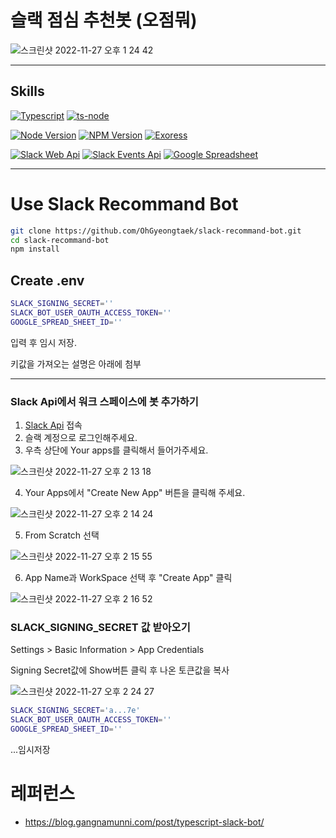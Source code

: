 # 슬랙 점심 추천봇 (오점뭐)

![스크린샷 2022-11-27 오후 1 24 42](https://user-images.githubusercontent.com/20200820/204119349-3876e9b4-1cbc-4d0b-93b9-b7565229fee4.png)

---

## Skills

[![Typescript](https://img.shields.io/badge/Typescript-v4.8-blue.svg)](https://www.typescriptlang.org/)
[![ts-node](https://img.shields.io/badge/Ts_Node-v10.9-blue.svg)](https://www.npmjs.com/package/ts-node)

[![Node Version](https://img.shields.io/badge/Nodejs-v16.17.1-green.svg?logo=node.js&style=flat)](https://nodejs.org)
[![NPM Version](https://img.shields.io/badge/NPM-v9.1.2-green.svg?style=flat)](https://nodejs.org)
[![Exoress](https://img.shields.io/badge/Express-v4.18.1-green.svg?logo=node.js&style=flat)](https://nodejs.org)

[![Slack Web Api](https://img.shields.io/badge/Slack_Web_Api-v6.7.2-orange.svg)](https://www.npmjs.com/package/@slack/web-api)
[![Slack Events Api](https://img.shields.io/badge/Slack_Events_Api-v3.0.1-orange.svg)](https://www.npmjs.com/package/@slack/events-api)
[![Google Spreadsheet](https://img.shields.io/badge/Google_Spreadsheet-v3.3.0-orange.svg)](https://www.npmjs.com/package/google-spreadsheet)

---

# Use Slack Recommand Bot

```sh
git clone https://github.com/OhGyeongtaek/slack-recommand-bot.git
cd slack-recommand-bot
npm install
```

## Create .env

```sh
SLACK_SIGNING_SECRET=''
SLACK_BOT_USER_OAUTH_ACCESS_TOKEN=''
GOOGLE_SPREAD_SHEET_ID=''
```
입력 후 임시 저장.

키값을 가져오는 설명은 아래에 첨부

---

### Slack Api에서 워크 스페이스에 봇 추가하기

1. [Slack Api](https://api.slack.com/) 접속
2. 슬랙 계정으로 로그인해주세요.
3. 우측 상단에 Your apps를 클릭해서 들어가주세요.

![스크린샷 2022-11-27 오후 2 13 18](https://user-images.githubusercontent.com/20200820/204120342-7dc18a04-74b2-4670-8913-21bad80e981b.png)

4. Your Apps에서 "Create New App" 버튼을 클릭해 주세요.

![스크린샷 2022-11-27 오후 2 14 24](https://user-images.githubusercontent.com/20200820/204120365-a5d2ed65-52bc-48b9-8374-b16ca5b7a613.png)

5. From Scratch 선택

![스크린샷 2022-11-27 오후 2 15 55](https://user-images.githubusercontent.com/20200820/204120467-056de112-d5c8-41d3-908e-bd7476c7c3ba.png)

6. App Name과 WorkSpace 선택 후  "Create App" 클릭

![스크린샷 2022-11-27 오후 2 16 52](https://user-images.githubusercontent.com/20200820/204120466-7950953b-23a4-447f-94e5-885d9c51e080.png)

### SLACK_SIGNING_SECRET 값 받아오기

Settings > Basic Information > App Credentials

Signing Secret값에 Show버튼 클릭 후 나온 토큰값을 복사

![스크린샷 2022-11-27 오후 2 24 27](https://user-images.githubusercontent.com/20200820/204120662-43936fe2-96df-4949-a403-6b98390e42b8.png)

```sh
SLACK_SIGNING_SECRET='a...7e'
SLACK_BOT_USER_OAUTH_ACCESS_TOKEN=''
GOOGLE_SPREAD_SHEET_ID=''
```

...임시저장

# 레퍼런스

* https://blog.gangnamunni.com/post/typescript-slack-bot/